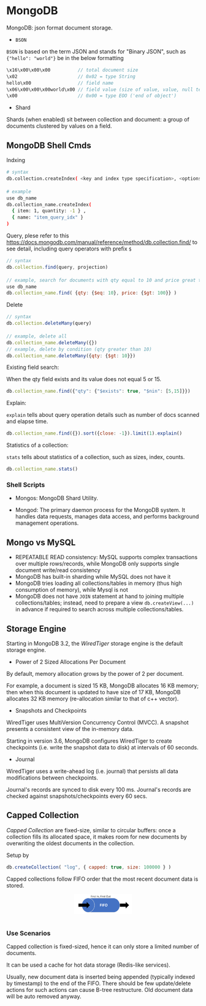 # MongoDB

MongoDB: json format document storage.

* `BSON`

`BSON` is based on the term JSON and stands for "Binary JSON", such as `{"hello": "world"}` be in the below formatting
```cpp
\x16\x00\x00\x00          // total document size
\x02                      // 0x02 = type String
hello\x00                 // field name
\x06\x00\x00\x00world\x00 // field value (size of value, value, null terminator)
\x00                      // 0x00 = type EOO ('end of object')
```

* Shard

Shards (when enabled) sit between collection and document: a group of documents clustered by values on a field.

## MongoDB Shell Cmds

Indxing
```bash
# syntax
db.collection.createIndex( <key and index type specification>, <options> )

# example
use db_name
db.collection_name.createIndex(
  { item: 1, quantity: -1 } ,
  { name: "item_query_idx" }
)
```

Query, plese refer to this https://docs.mongodb.com/manual/reference/method/db.collection.find/ to see detail, including query operators with prefix `$`
```js
// syntax
db.collection.find(query, projection)

// example, search for documents with qty equal to 10 and price great than 100
use db_name
db.collection_name.find( {qty: {$eq: 10}, price: {$gt: 100}} )
```

Delete
```js
// syntax
db.collection.deleteMany(query)

// example, delete all
db.collection_name.deleteMany({})
// example, delete by condition (qty greater than 10)
db.collection_name.deleteMany({qty: {$gt: 10}})
```

Existing field search:

When the qty field exists and its value does not equal 5 or 15.
```js
db.collection_name.find({"qty": {"$exists": true, "$nin": [5,15]}})
```

Explain:

`explain` tells about query operation details such as number of docs scanned and elapse time.

```js
db.collection_name.find({}).sort({close: -1}).limit(1).explain()
```

Statistics of a collection:

`stats` tells about statistics of a collection, such as sizes, index, counts.

```js
db.collection_name.stats()
```

### Shell Scripts

* Mongos: MongoDB Shard Utility.

* Mongod: The primary daemon process for the MongoDB system. It handles data requests, manages data access, and performs background management operations.

## Mongo vs MySQL

* REPEATABLE READ consistency: MySQL supports complex transactions over multiple rows/records, while MongoDB only supports single document write/read consistency
* MongoDB has built-in sharding while MySQL does not have it
* MongoDB tries loading all collections/tables in memory (thus high consumption of memory), while Mysql is not
* MongoDB does not have `JOIN` statement at hand to joining multiple collections/tables; instead, need to prepare a view `db.createView(...)` in advance if required to search across multiple collections/tables.

## Storage Engine

Starting in MongoDB 3.2, the *WiredTiger* storage engine is the default storage engine.

* Power of 2 Sized Allocations Per Document

By default, memory allocation grows by the power of 2 per document.

For example, a document is sized 15 KB, MongoDB allocates 16 KB memory; then when this document is updated to have size of 17 KB, MongoDB allocates 32 KB memory (re-allocation similar to that of c++ vector).

* Snapshots and Checkpoints

WiredTiger uses MultiVersion Concurrency Control (MVCC).
A snapshot presents a consistent view of the in-memory data.

Starting in version 3.6, MongoDB configures WiredTiger to create checkpoints (i.e. write the snapshot data to disk) at intervals of 60 seconds.

* Journal

WiredTiger uses a write-ahead log (i.e. journal) that persists all data modifications between checkpoints.

Journal's records are synced to disk every 100 ms.
Journal's records are checked against snapshots/checkpoints every 60 secs.

## Capped Collection

*Capped Collection* are fixed-size, similar to circular buffers: once a collection fills its allocated space, it makes room for new documents by overwriting the oldest documents in the collection.

Setup by
```js
db.createCollection( "log", { capped: true, size: 100000 } )
```

Capped collections follow FIFO order that the most recent document data is stored.

<div style="display: flex; justify-content: center;">
      <img src="imgs/mongodb_capped_coll_fifo.png" width="30%" height="15%" alt="mongodb_capped_coll_fifo" />
</div>
</br>

### Use Scenarios

Capped collection is fixed-sized, hence it can only store a limited number of documents.

It can be used a cache for hot data storage (Redis-like services).

Usually, new document data is inserted being appended (typically indexed by timestamp) to the end of the FIFO.
There should be few update/delete actions for such actions can cause B-tree restructure.
Old document data will be auto removed anyway.